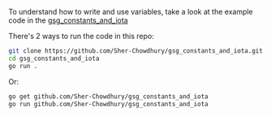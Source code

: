 To understand how to write and use variables, take a look at the example code in the [gsg_constants_and_iota](https://github.com/Sher-Chowdhury/gsg_constants_and_iota)

There's 2 ways to run the code in this repo:


```bash
git clone https://github.com/Sher-Chowdhury/gsg_constants_and_iota.git
cd gsg_constants_and_iota
go run .
```

Or:

```bash
go get github.com/Sher-Chowdhury/gsg_constants_and_iota
go run github.com/Sher-Chowdhury/gsg_constants_and_iota
```
